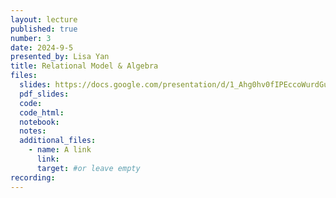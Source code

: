 ```yaml
---
layout: lecture
published: true
number: 3
date: 2024-9-5
presented_by: Lisa Yan
title: Relational Model & Algebra
files:
  slides: https://docs.google.com/presentation/d/1_Ahg0hv0fIPEccoWurdGuatj9JgYLP6fA0uE_abMUQM/edit?usp=sharing
  pdf_slides:
  code:
  code_html:
  notebook:
  notes:
  additional_files:
    - name: A link
      link:
      target: #or leave empty
recording:
---
```

